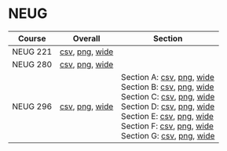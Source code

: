 # NEUG

| Course | Overall | Section |
| ------ | ------- | ------- |
| NEUG 221 | [csv](https://github.com/UCSD-Historical-Enrollment-Data/2024Spring/blob/main/overall/NEUG%20221.csv), [png](https://raw.githubusercontent.com/UCSD-Historical-Enrollment-Data/2024Spring/main/plot_overall/NEUG%20221.png), [wide](https://raw.githubusercontent.com/UCSD-Historical-Enrollment-Data/2024Spring/main/plot_overall_wide/NEUG%20221.png) |  |
| NEUG 280 | [csv](https://github.com/UCSD-Historical-Enrollment-Data/2024Spring/blob/main/overall/NEUG%20280.csv), [png](https://raw.githubusercontent.com/UCSD-Historical-Enrollment-Data/2024Spring/main/plot_overall/NEUG%20280.png), [wide](https://raw.githubusercontent.com/UCSD-Historical-Enrollment-Data/2024Spring/main/plot_overall_wide/NEUG%20280.png) |  |
| NEUG 296 | [csv](https://github.com/UCSD-Historical-Enrollment-Data/2024Spring/blob/main/overall/NEUG%20296.csv), [png](https://raw.githubusercontent.com/UCSD-Historical-Enrollment-Data/2024Spring/main/plot_overall/NEUG%20296.png), [wide](https://raw.githubusercontent.com/UCSD-Historical-Enrollment-Data/2024Spring/main/plot_overall_wide/NEUG%20296.png) | Section A: [csv](https://github.com/UCSD-Historical-Enrollment-Data/2024Spring/blob/main/section/NEUG%20296_A.csv), [png](https://raw.githubusercontent.com/UCSD-Historical-Enrollment-Data/2024Spring/main/plot_section/NEUG%20296_A.png), [wide](https://raw.githubusercontent.com/UCSD-Historical-Enrollment-Data/2024Spring/main/plot_section_wide/NEUG%20296_A.png)<br>Section B: [csv](https://github.com/UCSD-Historical-Enrollment-Data/2024Spring/blob/main/section/NEUG%20296_B.csv), [png](https://raw.githubusercontent.com/UCSD-Historical-Enrollment-Data/2024Spring/main/plot_section/NEUG%20296_B.png), [wide](https://raw.githubusercontent.com/UCSD-Historical-Enrollment-Data/2024Spring/main/plot_section_wide/NEUG%20296_B.png)<br>Section C: [csv](https://github.com/UCSD-Historical-Enrollment-Data/2024Spring/blob/main/section/NEUG%20296_C.csv), [png](https://raw.githubusercontent.com/UCSD-Historical-Enrollment-Data/2024Spring/main/plot_section/NEUG%20296_C.png), [wide](https://raw.githubusercontent.com/UCSD-Historical-Enrollment-Data/2024Spring/main/plot_section_wide/NEUG%20296_C.png)<br>Section D: [csv](https://github.com/UCSD-Historical-Enrollment-Data/2024Spring/blob/main/section/NEUG%20296_D.csv), [png](https://raw.githubusercontent.com/UCSD-Historical-Enrollment-Data/2024Spring/main/plot_section/NEUG%20296_D.png), [wide](https://raw.githubusercontent.com/UCSD-Historical-Enrollment-Data/2024Spring/main/plot_section_wide/NEUG%20296_D.png)<br>Section E: [csv](https://github.com/UCSD-Historical-Enrollment-Data/2024Spring/blob/main/section/NEUG%20296_E.csv), [png](https://raw.githubusercontent.com/UCSD-Historical-Enrollment-Data/2024Spring/main/plot_section/NEUG%20296_E.png), [wide](https://raw.githubusercontent.com/UCSD-Historical-Enrollment-Data/2024Spring/main/plot_section_wide/NEUG%20296_E.png)<br>Section F: [csv](https://github.com/UCSD-Historical-Enrollment-Data/2024Spring/blob/main/section/NEUG%20296_F.csv), [png](https://raw.githubusercontent.com/UCSD-Historical-Enrollment-Data/2024Spring/main/plot_section/NEUG%20296_F.png), [wide](https://raw.githubusercontent.com/UCSD-Historical-Enrollment-Data/2024Spring/main/plot_section_wide/NEUG%20296_F.png)<br>Section G: [csv](https://github.com/UCSD-Historical-Enrollment-Data/2024Spring/blob/main/section/NEUG%20296_G.csv), [png](https://raw.githubusercontent.com/UCSD-Historical-Enrollment-Data/2024Spring/main/plot_section/NEUG%20296_G.png), [wide](https://raw.githubusercontent.com/UCSD-Historical-Enrollment-Data/2024Spring/main/plot_section_wide/NEUG%20296_G.png) |
